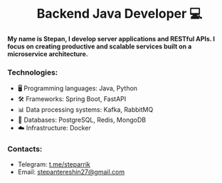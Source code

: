 <h1 align="center"> Backend Java Developer 💻</h1>
  
<h4>My name is Stepan, I develop server applications and RESTful APIs. I focus on creating productive and scalable services built on a microservice architecture.</h4>

### Technologies:
- 🖥️ Programming languages: Java, Python
- 🛠️ Frameworks: Spring Boot, FastAPI
- 📊 Data processing systems: Kafka, RabbitMQ
- 💾 Databases: PostgreSQL, Redis, MongoDB
- ☁️ Infrastructure: Docker

### Сontacts:
- Telegram: [t.me/steparrik](https://t.me/steparrik)
- Email: [stepantereshin27@gmail.com](mailto:stepantereshin27@gmail.com)

